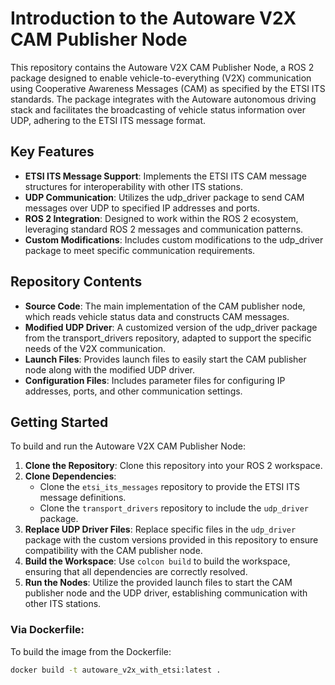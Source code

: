 # Introduction to the Autoware V2X CAM Publisher Node

This repository contains the Autoware V2X CAM Publisher Node, a ROS 2 package designed to enable vehicle-to-everything (V2X) communication using Cooperative Awareness Messages (CAM) as specified by the ETSI ITS standards. The package integrates with the Autoware autonomous driving stack and facilitates the broadcasting of vehicle status information over UDP, adhering to the ETSI ITS message format.

## Key Features

- **ETSI ITS Message Support**: Implements the ETSI ITS CAM message structures for interoperability with other ITS stations.
- **UDP Communication**: Utilizes the udp_driver package to send CAM messages over UDP to specified IP addresses and ports.
- **ROS 2 Integration**: Designed to work within the ROS 2 ecosystem, leveraging standard ROS 2 messages and communication patterns.
- **Custom Modifications**: Includes custom modifications to the udp_driver package to meet specific communication requirements.

## Repository Contents

- **Source Code**: The main implementation of the CAM publisher node, which reads vehicle status data and constructs CAM messages.
- **Modified UDP Driver**: A customized version of the udp_driver package from the transport_drivers repository, adapted to support the specific needs of the V2X communication.
- **Launch Files**: Provides launch files to easily start the CAM publisher node along with the modified UDP driver.
- **Configuration Files**: Includes parameter files for configuring IP addresses, ports, and other communication settings.

## Getting Started

To build and run the Autoware V2X CAM Publisher Node:

1. **Clone the Repository**: Clone this repository into your ROS 2 workspace.
2. **Clone Dependencies**:
   - Clone the `etsi_its_messages` repository to provide the ETSI ITS message definitions.
   - Clone the `transport_drivers` repository to include the `udp_driver` package.
3. **Replace UDP Driver Files**: Replace specific files in the `udp_driver` package with the custom versions provided in this repository to ensure compatibility with the CAM publisher node.
4. **Build the Workspace**: Use `colcon build` to build the workspace, ensuring that all dependencies are correctly resolved.
5. **Run the Nodes**: Utilize the provided launch files to start the CAM publisher node and the UDP driver, establishing communication with other ITS stations.

### Via Dockerfile:

To build the image from the Dockerfile:

```bash
docker build -t autoware_v2x_with_etsi:latest .
